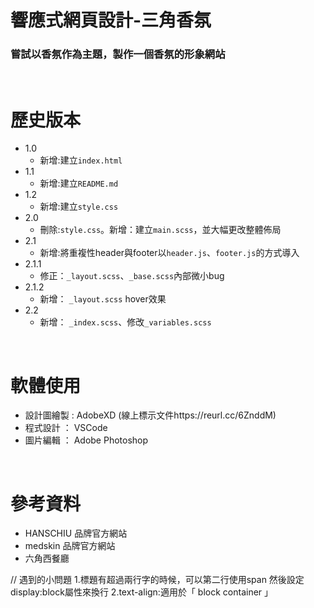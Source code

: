 # 響應式網頁設計-三角香氛
### 嘗試以香氛作為主題，製作一個香氛的形象網站
&nbsp;


#  歷史版本
* 1.0
    * 新增:建立`index.html`
* 1.1
    * 新增:建立`README.md`
* 1.2
    * 新增:建立`style.css`
* 2.0
    * 刪除:`style.css`。新增：建立`main.scss`，並大幅更改整體佈局
* 2.1
    * 新增:將重複性header與footer以`header.js`、`footer.js`的方式導入
* 2.1.1
    * 修正：`_layout.scss`、`_base.scss`內部微小bug
* 2.1.2
    * 新增： `_layout.scss` hover效果
* 2.2
    * 新增： `_index.scss`、修改`_variables.scss`


&nbsp;
# 軟體使用
* 設計圖繪製 : AdobeXD (線上標示文件https://reurl.cc/6ZnddM)
* 程式設計 ： VSCode
* 圖片編輯 ： Adobe Photoshop

&nbsp;
# 參考資料
* HANSCHIU 品牌官方網站
* medskin 品牌官方網站
* 六角西餐廳



//
遇到的小問題
1.標題有超過兩行字的時候，可以第二行使用span 然後設定display:block屬性來換行
2.text-align:適用於「 block container 」
